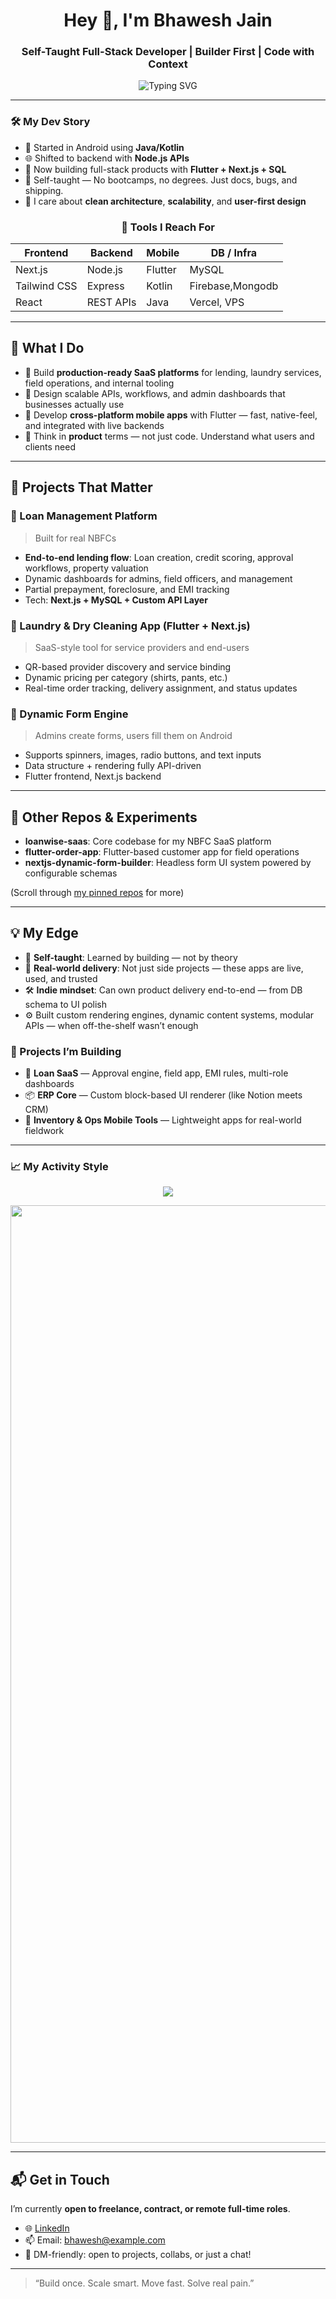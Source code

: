 <h1 align="center">Hey 👋, I'm Bhawesh Jain</h1>
<h3 align="center"><strong>Self-Taught Full-Stack Developer | Builder First | Code with Context</strong></h3>

<p align="center">
  <img src="https://readme-typing-svg.herokuapp.com?font=Courier+New&weight=700&duration=2500&pause=1000&color=3B82F6&center=true&width=480&lines=Self-Taught+%7C+Always+Learning;I+build+systems,+not+just+features.;Flutter+%7C+Next.js+%7C+SQL" alt="Typing SVG" />
</p>

---

### 🛠️ My Dev Story

- 📱 Started in Android using **Java/Kotlin**
- 🌐 Shifted to backend with **Node.js APIs**
- 🚀 Now building full-stack products with **Flutter + Next.js + SQL**
- 🧠 Self-taught — No bootcamps, no degrees. Just docs, bugs, and shipping.
- 🧪 I care about **clean architecture**, **scalability**, and **user-first design**


<div align="center">


### 🔧 Tools I Reach For

| Frontend      | Backend       | Mobile     | DB / Infra       |
|---------------|---------------|------------|------------------|
| Next.js       | Node.js       | Flutter    | MySQL            |
| Tailwind CSS  | Express       | Kotlin     | Firebase,Mongodb |
| React         | REST APIs     | Java       | Vercel, VPS      |

</div>


---



## 🚀 What I Do

- 🔧 Build **production-ready SaaS platforms** for lending, laundry services, field operations, and internal tooling
- 🧩 Design scalable APIs, workflows, and admin dashboards that businesses actually use
- 📱 Develop **cross-platform mobile apps** with Flutter — fast, native-feel, and integrated with live backends
- 🧠 Think in **product** terms — not just code. Understand what users and clients need

---

## 💼 Projects That Matter

### 🔐 Loan Management Platform
> Built for real NBFCs  
- **End-to-end lending flow**: Loan creation, credit scoring, approval workflows, property valuation
- Dynamic dashboards for admins, field officers, and management
- Partial prepayment, foreclosure, and EMI tracking
- Tech: **Next.js + MySQL + Custom API Layer**

### 🧼 Laundry & Dry Cleaning App (Flutter + Next.js)
> SaaS-style tool for service providers and end-users  
- QR-based provider discovery and service binding  
- Dynamic pricing per category (shirts, pants, etc.)
- Real-time order tracking, delivery assignment, and status updates

### 📄 Dynamic Form Engine
> Admins create forms, users fill them on Android  
- Supports spinners, images, radio buttons, and text inputs  
- Data structure + rendering fully API-driven  
- Flutter frontend, Next.js backend

---

## 🔨 Other Repos & Experiments

- **loanwise-saas**: Core codebase for my NBFC SaaS platform
- **flutter-order-app**: Flutter-based customer app for field operations
- **nextjs-dynamic-form-builder**: Headless form UI system powered by configurable schemas

(Scroll through [my pinned repos](https://github.com/Bhawesh-Jain?tab=repositories) for more)

---

## 💡 My Edge

- 🧠 **Self-taught**: Learned by building — not by theory
- 💼 **Real-world delivery**: Not just side projects — these apps are live, used, and trusted
- 🛠️ **Indie mindset**: Can own product delivery end-to-end — from DB schema to UI polish
- ⚙️ Built custom rendering engines, dynamic content systems, modular APIs — when off-the-shelf wasn’t enough

### 🧩 Projects I’m Building

- 🏦 **Loan SaaS** — Approval engine, field app, EMI rules, multi-role dashboards  
- 📦 **ERP Core** — Custom block-based UI renderer (like Notion meets CRM)  
- 📲 **Inventory & Ops Mobile Tools** — Lightweight apps for real-world fieldwork  

---

### 📈 My Activity Style

<p align="center">
  <img src="https://github-readme-activity-graph.vercel.app/graph?username=Bhawesh-Jain&theme=react-dark&hide_border=true&area=true&custom_title=🔥+My+Commit+Activity" />
</p>

<p align="center">
  <img src="https://github-profile-summary-cards.vercel.app/api/cards/profile-details?username=Bhawesh-Jain&theme=tokyonight" width="1500" />
</p>

---

## 📬 Get in Touch

I’m currently **open to freelance, contract, or remote full-time roles**.

- 🌐 [LinkedIn](https://linkedin.com/in/YOUR-LINK)  
- 📫 Email: bhawesh@example.com  
- 💬 DM-friendly: open to projects, collabs, or just a chat!

---

> “Build once. Scale smart. Move fast. Solve real pain.”  

